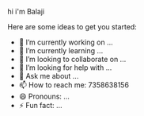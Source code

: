 hi  i'm Balaji



Here are some ideas to get you started:

- 🔭 I’m currently working on ...
- 🌱 I’m currently learning ...
- 👯 I’m looking to collaborate on ...
- 🤔 I’m looking for help with ...
- 💬 Ask me about ...
- 📫 How to reach me: 7358638156
- 😄 Pronouns: ...
- ⚡ Fun fact: ...
>
